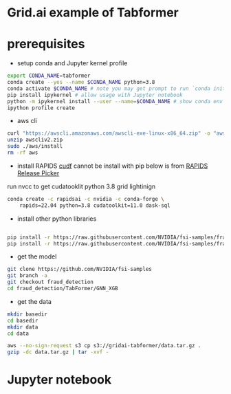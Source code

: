 
# Grid.ai example of Tabformer

# prerequisites

- setup conda and Jupyter kernel profile 
```bash
export CONDA_NAME=tabformer
conda create --yes --name $CONDA_NAME python=3.8
conda activate $CONDA_NAME # note you may get prompt to run `conda init bash && exit`
pip install ipykernel # allow usage with Jupyter notebook
python -m ipykernel install --user --name=$CONDA_NAME # show conda env in Jupyter notebook
ipython profile create
```
- aws cli
```bash
curl "https://awscli.amazonaws.com/awscli-exe-linux-x86_64.zip" -o "awscliv2.zip"
unzip awscliv2.zip
sudo ./aws/install
rm -rf aws
```

- install RAPIDS
[cudf](https://github.com/rapidsai/cudf) cannot be install with pip
below is from [RAPIDS Release Picker](https://rapids.ai/start.html#get-rapids)

run nvcc to get cudatooklit
python 3.8 grid lightinign 

```bash
conda create -c rapidsai -c nvidia -c conda-forge \
    rapids=22.04 python=3.8 cudatoolkit=11.0 dask-sql
```    

- install other python libraries
```bash

pip install -r https://raw.githubusercontent.com/NVIDIA/fsi-samples/fraud_detection/fraud_detection/requirements.txt
pip install -r https://raw.githubusercontent.com/NVIDIA/fsi-samples/fraud_detection/fraud_detection/TabFormer/GNN_XGB/requirements.txt
```

- get the model

```bash
git clone https://github.com/NVIDIA/fsi-samples
git branch -a
git checkout fraud_detection
cd fraud_detection/TabFormer/GNN_XGB
```

- get the data

```bash
mkdir basedir
cd basedir
mkdir data
cd data

aws --no-sign-request s3 cp s3://gridai-tabformer/data.tar.gz .
gzip -dc data.tar.gz | tar -xvf -
```

# Jupyter notebook




